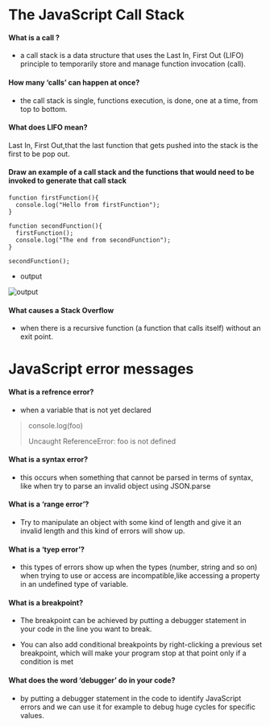 # The JavaScript Call Stack

#### What is a call ?

* a call stack is a data structure that uses the Last In, First Out (LIFO) principle to temporarily store and manage function invocation (call).

#### How many ‘calls’ can happen at once?

* the call stack is single, functions execution, is done, one at a time, from top to bottom.

#### What does LIFO mean?

Last In, First Out,that the last function that gets pushed into the stack is the first to be pop out.

#### Draw an example of a call stack and the functions that would need to be invoked to generate that call stack

```
function firstFunction(){
  console.log("Hello from firstFunction");
}

function secondFunction(){
  firstFunction();
  console.log("The end from secondFunction");
}

secondFunction();

```
* output

![output](https://cdn-media-1.freecodecamp.org/images/oEp65Ec9CD4CnL7t0uSPoyzrkA1i1BR-Ij1n)

#### What causes a Stack Overflow

* when there is a recursive function (a function that calls itself) without an exit point.

# JavaScript error messages

#### What is a refrence error?

* when a variable that is not yet declared

> console.log(foo)
>
> Uncaught ReferenceError: foo is not defined

#### What is a syntax error?

* this occurs when something that cannot be parsed in terms of syntax, like when try to parse an invalid object using JSON.parse

#### What is a ‘range error’?

* Try to manipulate an object with some kind of length and give it an invalid length and this kind of errors will show up.

#### What is a ‘tyep error’?

* this types of errors show up when the types (number, string and so on) when trying to use or access are incompatible,like accessing a property in an undefined type of variable.

#### What is a breakpoint?

* The breakpoint can be achieved by putting a debugger statement in your code in the line you want to break.

* You can also add conditional breakpoints by right-clicking a previous set breakpoint, which will make your program stop at that point only if a condition is met

#### What does the word ‘debugger’ do in your code?

* by putting a debugger statement in the code to identify JavaScript errors and we can use it for example to debug huge cycles for specific values.
